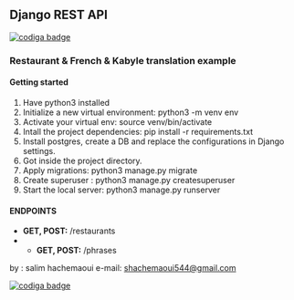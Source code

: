  ## Django REST API
 
 <a href="https://app.codiga.io/public/user/github/SalimHacheamoui">
   <img src="https://api.codiga.io/public/badge/user/github/SalimHacheamoui?style=light" alt="codiga badge" />
</a>


 ### Restaurant & French & Kabyle translation example

 #### Getting started

 1. Have python3 installed
 2. Initialize a new virtual environment: python3 -m venv env
 3. Activate your virtual env: source venv/bin/activate
  4. Intall the project dependencies: pip install -r requirements.txt
 5. Install postgres, create a DB and replace the configurations in Django settings.
 6. Got inside the project directory.
 7. Apply migrations: python3 manage.py migrate
 8. Create superuser : python3 manage.py createsuperuser
 8. Start the local server: python3 manage.py runserver

 #### ENDPOINTS

 * **GET, POST:**  /restaurants
 *  * **GET, POST:**  /phrases


by : salim hachemaoui 
e-mail: shachemaoui544@gmail.com

<a href="https://app.codiga.io/public/user/github/SalimHacheamoui">
   <img src="https://api.codiga.io/public/badge/user/github/SalimHacheamoui?style=light" alt="codiga badge" />
</a>
